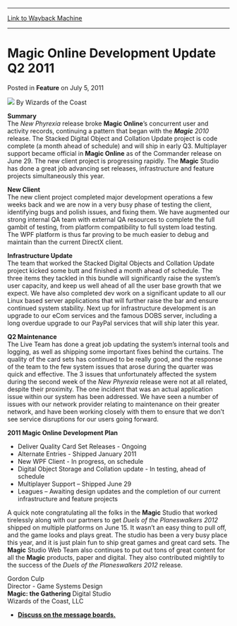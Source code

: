 
---
[Link to Wayback Machine](https://web.archive.org/web/20220522175821/https://magic.wizards.com/en/articles/archive/feature/magic-online-development-update-q2-2011-2011-07-05)

[_metadata_:author]:- "Wizards of the Coast"
[_metadata_:description]:- "Summary The New Phyrexia release broke Magic Online’s concurrent user and activity records, continuing a pattern that began with the Magic 2010 release. The Stacked Digital Object and Collation Update project is code complete (a month ahead of schedule) and will ship in early Q3. Multiplayer support became official in Magic Online as of the Commander release on June 29. The"
[_metadata_:generator]:- "Drupal 7 (http://drupal.org)"
[_metadata_:node]:- "687801"
[_metadata_:publish_date]:- "2011-07-05"
[_metadata_:source]:- "div-main-content"
[_metadata_:title]:- "Magic Online Development Update Q2 2011"
[_metadata_:wayback_capture_timestamp]:- "2022-05-22 17:58:21"
[_metadata_:wayback_raw_url]:- "https://web.archive.org/web/20220522175821id_/https://magic.wizards.com/en/articles/archive/feature/magic-online-development-update-q2-2011-2011-07-05"
[_metadata_:wayback_url]:- "https://magic.wizards.com/en/articles/archive/feature/magic-online-development-update-q2-2011-2011-07-05"
---


Magic Online Development Update Q2 2011
=======================================



 Posted in **Feature**
 on July 5, 2011 






![](https://media.magic.wizards.com/styles/auth_small/public/images/person/wizards_author.jpg)
By Wizards of the Coast











**Summary**  
 The *New Phyrexia* release broke **Magic Online**’s concurrent user and activity records, continuing a pattern that began with the ***Magic** 2010* release. The Stacked Digital Object and Collation Update project is code complete (a month ahead of schedule) and will ship in early Q3. Multiplayer support became official in **Magic Online** as of the Commander release on June 29. The new client project is progressing rapidly. The **Magic** Studio has done a great job advancing set releases, infrastructure and feature projects simultaneously this year.

**New Client**  
 The new client project completed major development operations a few weeks back and we are now in a very busy phase of testing the client, identifying bugs and polish issues, and fixing them. We have augmented our strong internal QA team with external QA resources to complete the full gambit of testing, from platform compatibility to full system load testing. The WPF platform is thus far proving to be much easier to debug and maintain than the current DirectX client.

**Infrastructure Update**  
 The team that worked the Stacked Digital Objects and Collation Update project kicked some butt and finished a month ahead of schedule. The three items they tackled in this bundle will significantly raise the system’s user capacity, and keep us well ahead of all the user base growth that we expect. We have also completed dev work on a significant update to all our Linux based server applications that will further raise the bar and ensure continued system stability. Next up for infrastructure development is an upgrade to our eCom services and the famous DOBS server, including a long overdue upgrade to our PayPal services that will ship later this year.

**Q2 Maintenance**  
 The Live Team has done a great job updating the system’s internal tools and logging, as well as shipping some important fixes behind the curtains. The quality of the card sets has continued to be really good, and the response of the team to the few system issues that arose during the quarter was quick and effective. The 3 issues that unfortunately affected the system during the second week of the *New Phyrexia* release were not at all related, despite their proximity. The one incident that was an actual application issue within our system has been addressed. We have seen a number of issues with our network provider relating to maintenance on their greater network, and have been working closely with them to ensure that we don’t see service disruptions for our users going forward.

**2011 Magic Online Development Plan**  
* Deliver Quality Card Set Releases - Ongoing
* Alternate Entries - Shipped January 2011
* New WPF Client - In progress, on schedule
* Digital Object Storage and Collation update - In testing, ahead of schedule
* Multiplayer Support – Shipped June 29
* Leagues – Awaiting design updates and the completion of our current infrastructure and feature projects

A quick note congratulating all the folks in the **Magic** Studio that worked tirelessly along with our partners to get *Duels of the Planeswalkers 2012* shipped on multiple platforms on June 15. It wasn’t an easy thing to pull off, and the game looks and plays great. The studio has been a very busy place this year, and it is just plain fun to ship great games and great card sets. The **Magic** Studio Web Team also continues to put out tons of great content for all the **Magic** products, paper and digital. They also contributed mightily to the success of the *Duels of the Planeswalkers 2012* release.

Gordon Culp  
 Director - Game Systems Design  
**Magic: the Gathering** Digital Studio  
 Wizards of the Coast, LLC

- **[Discuss on the message boards.](http://community.wizards.com/go/thread/view/75846/27973321/Magic_Online_Q2_Update_Discussion)**






